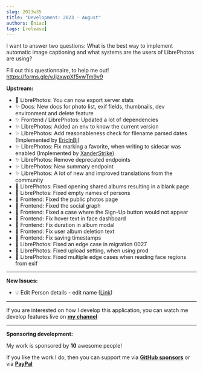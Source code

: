 ```yaml
---
slug: 2023w35
title: "Development: 2023 - August"
authors: [niaz]
tags: [release]
---
```


I want to answer two questions: What is the best way to implement automatic image captioning and what systems are the users of LibrePhotos are using?

Fill out this questionnaire, to help me out! https://forms.gle/vJjzxwpXf5vwTm9v9

**Upstream:**

- 🚀 LibrePhotos: You can now export server stats
- ✨ Docs: New docs for photo list, exif fields, thumbnails, dev environment and delete feature
- ✨ Frontend / LibrePhotos: Updated a lot of dependencies
- ✨ LibrePhotos: Added an env to know the current version
- ✨ LibrePhotos: Add reasonableness check for filename parsed dates (Implemented by [EricInBj](https://github.com/EricInBj))
- ✨ LibrePhotos: Fix marking a favorite, when writing to sidecar was enabled (Implemented by [XanderStrike](https://github.com/XanderStrike))
- ✨ LibrePhotos: Remove deprecated endpoints
- ✨ LibrePhotos: New summary endpoint
- ✨ LibrePhotos: A lot of new and improved translations from the community
- 🔨 LibrePhotos: Fixed opening shared albums resulting in a blank page
- 🔨 LibrePhotos: Fixed empty names of persons
- 🔨 Frontend: Fixed the public photos page
- 🔨 Frontend: Fixed the social graph
- 🔨 Frontend: Fixed a case where the Sign-Up button would not appear
- 🔨 Frontend: Fix hover text in face dashboard
- 🔨 Frontend: Fix duration in album modal
- 🔨 Frontend: Fix user album deletion text
- 🔨 Frontend: Fix saving timestamps
- 🔨 LibrePhotos: Fixed an edge case in migration 0027
- 🔨 LibrePhotos: Fixed upload setting, when using prod
- 🔨 LibrePhotos: Fixed multiple edge cases when reading face regions from exif

---

**New Issues:**

- 💡 Edit Person details - edit name ([Link](https://github.com/LibrePhotos/librephotos/issues/1002))

---

If you are interested on how I develop this application, you can watch me develop features live on **[my channel](https://www.youtube.com/channel/UCZJ2pk2BPKxwbuCV9LWDR0w)**

---

**Sponsoring development:**

My work is sponsored by **10** awesome people!

If you like the work I do, then you can support me via **[GitHub sponsors](https://github.com/sponsors/derneuere)** or via **[PayPal](https://www.paypal.com/donate/?hosted_button_id=5JWVM2UR4LM96)**
